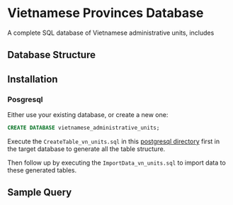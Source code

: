 # Vietnamese Provinces Database

A complete SQL database of Vietnamese administrative units, includes

## Database Structure

## Installation

### Posgresql

Either use your existing database, or create a new one:

```sql
CREATE DATABASE vietnamese_administrative_units;
```

Execute the `CreateTable_vn_units.sql` in this [postgresql directory](postgresql) first in the target database to generate all the table structure.

Then follow up by executing the `ImportData_vn_units.sql` to import data to these generated tables.

## Sample Query
